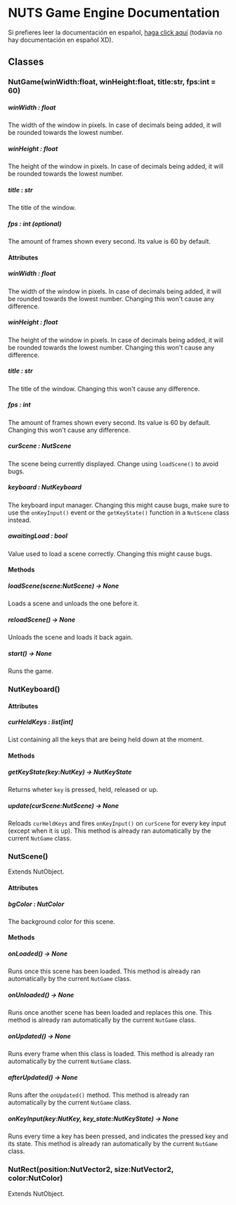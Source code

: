 # NUTS Game Engine Documentation

Si prefieres leer la documentación en español, [haga click aquí](https://www.google.com/search?q=nigger&rlz=1CAGSIC_enES866&oq=nigger&gs_lcrp=EgZjaHJvbWUyBggAEEUYOTIMCAEQLhgKGLEDGIAEMgwIAhAuGAoYsQMYgAQyDwgDEC4YChivARjHARiABDIJCAQQABgKGIAEMgkIBRAAGAoYgAQyDAgGEC4YChixAxiABDIMCAcQLhgKGLEDGIAEMhIICBAAGAoYgwEYsQMYgAQYigXSAQgxNDA3ajBqN6gCCLACAQ&sourceid=chrome&ie=UTF-8&safe=active&ssui=on) (todavía no hay documentación en español XD).

## Classes

### NutGame(winWidth:float, winHeight:float, title:str, fps:int = 60)
##### winWidth : float
The width of the window in pixels. In case of decimals being added, it will be rounded towards the lowest number.

##### winHeight : float
The height of the window in pixels. In case of decimals being added, it will be rounded towards the lowest number.

##### title : str
The title of the window.

##### fps : int (optional)
The amount of frames shown every second. Its value is 60 by default.

#### **Attributes**
##### winWidth : float
The width of the window in pixels. In case of decimals being added, it will be rounded towards the lowest number. Changing this won't cause any difference.

##### winHeight : float
The height of the window in pixels. In case of decimals being added, it will be rounded towards the lowest number. Changing this won't cause any difference.

##### title : str
The title of the window. Changing this won't cause any difference.

##### fps : int
The amount of frames shown every second. Its value is 60 by default. Changing this won't cause any difference.

##### curScene : NutScene
The scene being currently displayed. Change using `loadScene()` to avoid bugs.

##### keyboard : NutKeyboard
The keyboard input manager. Changing this might cause bugs, make sure to use the `onKeyInput()` event or the `getKeyState()` function in a `NutScene` class instead.

##### awaitingLoad : bool
Value used to load a scene correctly. Changing this might cause bugs.

#### **Methods**
##### loadScene(scene:NutScene) -> None
Loads a scene and unloads the one before it.

##### reloadScene() -> None
Unloads the scene and loads it back again.

##### start() -> None
Runs the game.

### NutKeyboard()
#### **Attributes**
##### curHeldKeys : list[int]
List containing all the keys that are being held down at the moment.

#### **Methods**
##### getKeyState(key:NutKey) -> NutKeyState
Returns wheter `key` is pressed, held, released or up.

##### update(curScene:NutScene) -> None
Reloads `curHeldKeys` and fires `onKeyInput()` on `curScene` for every key input (except when it is up).
This method is already ran automatically by the current `NutGame` class.

### NutScene()
Extends NutObject.
#### **Attributes**
##### bgColor : NutColor
The background color for this scene.

#### **Methods**
##### onLoaded() -> None
Runs once this scene has been loaded.
This method is already ran automatically by the current `NutGame` class.

##### onUnloaded() -> None
Runs once another scene has been loaded and replaces this one.
This method is already ran automatically by the current `NutGame` class.

##### onUpdated() -> None
Runs every frame when this class is loaded.
This method is already ran automatically by the current `NutGame` class.

##### afterUpdated() -> None
Runs after the `onUpdated()` method.
This method is already ran automatically by the current `NutGame` class.

##### onKeyInput(key:NutKey, key_state:NutKeyState) -> None
Runs every time a key has been pressed, and indicates the pressed key and its state.
This method is already ran automatically by the current `NutGame` class.

### NutRect(position:NutVector2, size:NutVector2, color:NutColor)
Extends NutObject.
